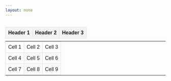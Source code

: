 ```yaml
---
layout: none
---
```


<html lang="en">
<head>
    <meta charset="UTF-8">
    <meta name="viewport" content="width=device-width, initial-scale=1.0">
    <title>Scrollable Table</title>
    <style>
        body {
            font-family: Arial, sans-serif;
            margin: 0;
            padding: 20px;
            height: 100vh; /* Full viewport height */
            overflow: hidden; /* Prevent body scrolling */
        }
        .table-container {
            width: 100%;
            height: 100%;
            display: flex;
            flex-direction: column;
        }
        table {
            width: 100%;
            border-collapse: collapse;
            display: block;
        }
        thead, tbody {
            display: block;
        }
        tbody {
            overflow-y: auto;
            max-height: calc(100vh - 40px); /* Adjust for padding */
        }
        th, td {
            border: 1px solid #ddd;
            padding: 8px;
            text-align: left;
            width: calc(100% / 3); /* Divide equally into three columns */
            box-sizing: border-box;
        }
        thead th {
            background-color: #f4f4f4;
        }
    </style>
</head>
<body>
    <div class="table-container">
        <table>
            <thead>
                <tr>
                    <th>Header 1</th>
                    <th>Header 2</th>
                    <th>Header 3</th>
                </tr>
            </thead>
            <tbody>
                <tr>
                    <td>Cell 1</td>
                    <td>Cell 2</td>
                    <td>Cell 3</td>
                </tr>
                <tr>
                    <td>Cell 4</td>
                    <td>Cell 5</td>
                    <td>Cell 6</td>
                </tr>
                <tr>
                    <td>Cell 7</td>
                    <td>Cell 8</td>
                    <td>Cell 9</td>
                </tr>
                <!-- More rows can be added here -->
            </tbody>
        </table>
    </div>
</body>
</html>
